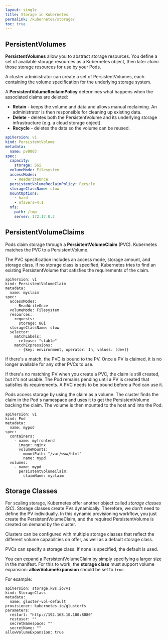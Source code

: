```yaml
---
layout: single
title: Storage in Kubernetes
permalink: /kubernetes/storage/
toc: true
---
```



## PersistentVolumes

**PersistentVolumes** allow you to abstract storage resources. You define a set of available storage resources as a Kubernetes object, then later *claim* those storage resources for use by your Pods.

A cluster administrator can create a set of PersistentVolumes, each containing the volume specification for the underlying storage system.

A **PersistentVolumeReclaimPolicy** determines what happens when the associated claims are deleted:

- **Retain** - keeps the volume and data and allows manual reclaiming. An administrator is then responsible for cleaning up existing data.
- **Delete** - deletes both the PersistentVolume and its underlying storage infrastructure (e.g. a cloud storage object).
- **Recycle** - deletes the data so the volume can be reused.

``` yaml
apiVersion: v1
kind: PersistentVolume
metadata:
  name: pv0003
spec:
  capacity:
    storage: 5Gi
  volumeMode: Filesystem
  accessModes:
    - ReadWriteOnce
  persistentVolumeReclaimPolicy: Recycle
  storageClassName: slow
  mountOptions:
    - hard
    - nfsvers=4.1
  nfs:
    path: /tmp
    server: 172.17.0.2
```

## PersistentVolumeClaims

Pods claim storage through a **PersistentVolumeClaim** (PVC). Kubernetes matches the PVC to a PersistentVolume.

The PVC specification includes an access mode, storage amount, and storage class. If no storage class is specified, Kubernetes tries to find an existing PersistentVolume that satisfies the requirements of the claim.

```
apiVersion: v1
kind: PersistentVolumeClaim
metadata:
  name: myclaim
spec:
  accessModes:
    - ReadWriteOnce
  volumeMode: Filesystem
  resources:
    requests:
      storage: 8Gi
  storageClassName: slow
  selector:
    matchLabels:
      release: "stable"
    matchExpressions:
      - {key: environment, operator: In, values: [dev]}
```

If there's a match, the PVC is bound to the PV. Once a PV is claimed, it is no longer available for any other PVCs to use.

If there's no matching PV when you create a PVC, the claim is still created, but it's not usable. The Pod remains pending until a PV is created that satisfies its requirements. A PVC needs to be bound before a Pod can use it.

Pods access storage by using the claim as a volume. The cluster finds the claim in the Pod's namespace and uses it to get the PersistentVolume backing the claim. The volume is then mounted to the host and into the Pod.

```
apiVersion: v1
kind: Pod
metadata:
  name: mypod
spec:
  containers:
    - name: myfrontend
      image: nginx
      volumeMounts:
      - mountPath: "/var/www/html"
        name: mypd
  volumes:
    - name: mypd
      persistentVolumeClaim:
        claimName: myclaim
```

## Storage Classes

For scaling storage, Kubernetes offer another object called *storage classes (SC)*. Storage classes create PVs dynamically. Therefore, we don't need to define the PV individually. In this dynamic provisioning workflow, you just create the PersistentVolumeClaim, and the required PersistentVolume is created on demand by the cluster.

Clusters can be configured with multiple storage classes that reflect the different volume capabilities on offer, as well as a default storage class.

PVCs can specify a storage class. If none is specified, the default is used.

You can expand a PersistentVolumeClaim by simply specifying a larger size in the manifest. For this to work, the **storage class** must support volume expansion: **allowVolumeExpansion** should be set to `true`.

For example:

```
apiVersion: storage.k8s.io/v1
kind: StorageClass
metadata:
  name: gluster-vol-default
provisioner: kubernetes.io/glusterfs
parameters:
  resturl: "http://192.168.10.100:8080"
  restuser: ""
  secretNamespace: ""
  secretName: ""
allowVolumeExpansion: true
```